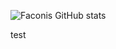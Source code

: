 ![Faconis GitHub stats](https://github-readme-stats.vercel.app/api?username=Faconis&theme=dark&show_icons=true)

test


